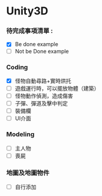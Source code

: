 # Unity3D
### 待完成事項清單 :
- [x] Be done example
- [ ] Not be Done example
### Coding
- [x] 怪物自動尋路+實時烘托
- [ ] 遊戲運行時，可以擺放物體（建築）
- [ ] 怪物動作偵測，造成傷害
- [ ] 子彈、彈道及擊中判定
- [ ] 裝備欄
- [ ] UI介面
### Modeling
- [ ] 主人物
- [ ] 喪屍
### 地圖及地圖物件
- [ ] 自行添加
